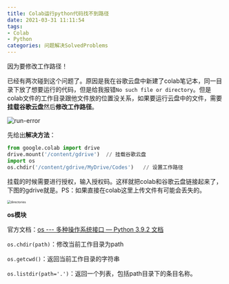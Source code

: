 ```yaml
---
title: Colab运行python代码找不到路径
date: 2021-03-31 11:11:54
tags: 
- Colab
- Python
categories: 问题解决SolvedProblems
---
```


因为要修改工作路径！

<!--more-->

已经有两次碰到这个问题了。原因是我在谷歌云盘中新建了colab笔记本，同一目录下放了想要运行的代码，但是给我报错`No such file or directory`。但是colab文件的工作目录跟他文件放的位置没关系，如果要运行云盘中的文件，需要**挂载谷歌云盘**然后**修改工作路径**。

![run-error](https://forlwq.oss-cn-hangzhou.aliyuncs.com/SolvedProblems/colab-run-python-codes/image-20210331104255484.png)

先给出**解决方法**：

```python
from google.colab import drive
drive.mount('/content/gdrive')	// 挂载谷歌云盘
import os
os.chdir('/content/gdrive/MyDrive/Codes')	// 设置工作路径
```

挂载的时候需要进行授权，输入授权码。这样就把colab和谷歌云盘链接起来了，下图的gdrive就是。PS：如果直接在colab这里上传文件有可能会丢失的。

<img src="https://forlwq.oss-cn-hangzhou.aliyuncs.com/SolvedProblems/colab-run-python-codes/image-20210331103818864.png" alt="directories" style="zoom:50%;" />

**os模块**

官方文档：[os --- 多种操作系统接口 — Python 3.9.2 文档](https://docs.python.org/zh-cn/3/library/os.html)

`os.chdir(path)`：修改当前工作目录为path

`os.getcwd()`：返回当前工作目录的字符串

`os.listdir(path='.')`：返回一个列表，包括path目录下的条目名称。



